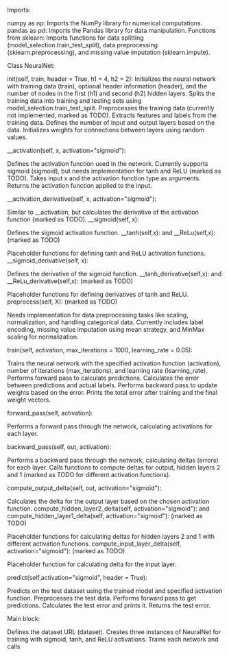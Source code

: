 Imports:

numpy as np: Imports the NumPy library for numerical computations.
pandas as pd: Imports the Pandas library for data manipulation.
Functions from sklearn: Imports functions for data splitting (model_selection.train_test_split), data preprocessing (sklearn.preprocessing), and missing value imputation (sklearn.impute).

Class NeuralNet:

init(self, train, header = True, h1 = 4, h2 = 2):
Initializes the neural network with training data (train), optional header information (header), and the number of nodes in the first (h1) and second (h2) hidden layers.
Splits the training data into training and testing sets using model_selection.train_test_split.
Preprocesses the training data (currently not implemented, marked as TODO).
Extracts features and labels from the training data.
Defines the number of input and output layers based on the data.
Initializes weights for connections between layers using random values.

__activation(self, x, activation="sigmoid"):

Defines the activation function used in the network. Currently supports sigmoid (sigmoid), but needs implementation for tanh and ReLU (marked as TODO).
Takes input x and the activation function type as arguments.
Returns the activation function applied to the input.

__activation_derivative(self, x, activation="sigmoid"):

Similar to __activation, but calculates the derivative of the activation function (marked as TODO).
__sigmoid(self, x):

Defines the sigmoid activation function.
__tanh(self,x): and __ReLu(self,x): (marked as TODO)

Placeholder functions for defining tanh and ReLU activation functions.
__sigmoid_derivative(self, x):

Defines the derivative of the sigmoid function.
__tanh_derivative(self,x): and __ReLu_derivative(self,x): (marked as TODO)

Placeholder functions for defining derivatives of tanh and ReLU.
preprocess(self, X): (marked as TODO)

Needs implementation for data preprocessing tasks like scaling, normalization, and handling categorical data.
Currently includes label encoding, missing value imputation using mean strategy, and MinMax scaling for normalization.

train(self, activation, max_iterations = 1000, learning_rate = 0.05):

Trains the neural network with the specified activation function (activation), number of iterations (max_iterations), and learning rate (learning_rate).
Performs forward pass to calculate predictions.
Calculates the error between predictions and actual labels.
Performs backward pass to update weights based on the error.
Prints the total error after training and the final weight vectors.

forward_pass(self, activation):

Performs a forward pass through the network, calculating activations for each layer.

backward_pass(self, out, activation):

Performs a backward pass through the network, calculating deltas (errors) for each layer.
Calls functions to compute deltas for output, hidden layers 2 and 1 (marked as TODO for different activation functions).

compute_output_delta(self, out, activation="sigmoid"):

Calculates the delta for the output layer based on the chosen activation function.
compute_hidden_layer2_delta(self, activation="sigmoid"): and compute_hidden_layer1_delta(self, activation="sigmoid"):
(marked as TODO)

Placeholder functions for calculating deltas for hidden layers 2 and 1 with different activation functions.
compute_input_layer_delta(self, activation="sigmoid"): (marked as TODO)

Placeholder function for calculating delta for the input layer.

predict(self,activation="sigmoid", header = True):

Predicts on the test dataset using the trained model and specified activation function.
Preprocesses the test data.
Performs forward pass to get predictions.
Calculates the test error and prints it.
Returns the test error.

Main block:

Defines the dataset URL (dataset).
Creates three instances of NeuralNet for training with sigmoid, tanh, and ReLU activations.
Trains each network and calls
